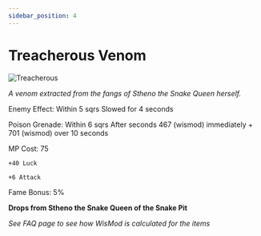 ```yaml
---
sidebar_position: 4
---
```


# Treacherous Venom

![Treacherous](https://vwiki.valorserver.com/api/item/picture/treacherous%20venom)

<i>A venom extracted from the fangs of Stheno the Snake Queen herself.</i>

Enemy Effect: Within 5 sqrs Slowed for 4 seconds

Poison Grenade: Within 6 sqrs After  seconds 467 (wismod) immediately + 701 (wismod) over 10 seconds

MP Cost: 75

    +40 Luck
    
    +6 Attack

Fame Bonus: 5%

**Drops from Stheno the Snake Queen of the Snake Pit**

*See FAQ page to see how WisMod is calculated for the items*
